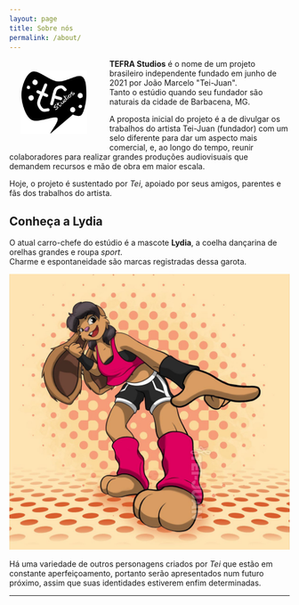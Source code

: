 ```yaml
---
layout: page
title: Sobre nós
permalink: /about/
---
```


<span style="display:block;width:120px;margin:0px;margin-right:20px;padding:20px;float:left">![Alt text](/assets/img/tefra-studios-logo.png)
</span>

**TEFRA Studios** é o nome de um projeto brasileiro independente fundado em junho de 2021 por João Marcelo "Tei-Juan".  
Tanto o estúdio quando seu fundador são naturais da cidade de Barbacena, MG.  

A proposta inicial do projeto é a de divulgar os trabalhos do artista Tei-Juan (fundador) com um selo diferente para dar um aspecto mais comercial, e, ao longo do tempo, reunir colaboradores para realizar grandes produções audiovisuais que demandem recursos e mão de obra em maior escala.

Hoje, o projeto é sustentado por *Tei*, apoiado por seus amigos, parentes e fãs dos trabalhos do artista.

## Conheça a Lydia

O atual carro-chefe do estúdio é a mascote **Lydia**, a coelha dançarina de orelhas grandes e roupa *sport*.  
Charme e espontaneidade são marcas registradas dessa garota.

![2023-01-27_tei-lydia-superstyle](/assets/img/posts/2023-01-27_tei-lydia-superstyle.jpg)

Há uma variedade de outros personagens criados por *Tei* que estão em constante aperfeiçoamento, portanto serão apresentados num futuro próximo, assim que suas identidades estiverem enfim determinadas.  


- - - - - - - - - - -